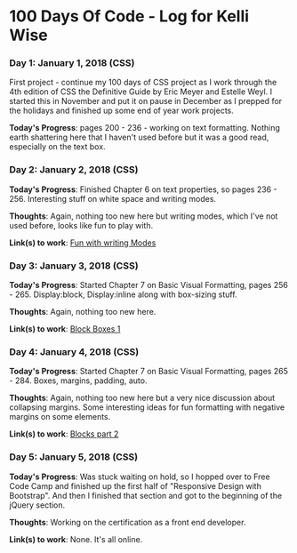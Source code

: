 # 100 Days Of Code - Log for Kelli Wise

### Day 1: January 1, 2018 (CSS)
First project - continue my 100 days of CSS project as I work through the 4th edition of CSS the Definitive Guide by Eric Meyer and Estelle Weyl. I started this in November and put it on pause in December as I prepped for the holidays and finished up some end of year work projects.

**Today's Progress**: pages 200 - 236 - working on text formatting. Nothing earth shattering here that I haven't used before but it was a good read, especially on the text box. 

### Day 2: January 2, 2018 (CSS)

**Today's Progress**: Finished Chapter 6 on text properties, so pages 236 - 256. Interesting stuff on white space and writing modes. 

**Thoughts**: Again, nothing too new here but writing modes, which I've not used before, looks like fun to play with.

**Link(s) to work**: [Fun with writing Modes](https://codepen.io/kwise/pen/KZqLgG)

### Day 3: January 3, 2018 (CSS)

**Today's Progress**: Started Chapter 7 on Basic Visual Formatting, pages 256 - 265. Display:block, Display:inline along with box-sizing stuff.  

**Thoughts**: Again, nothing too new here.

**Link(s) to work**: [Block Boxes 1](https://codepen.io/kwise/pen/rpGwMV)

### Day 4: January 4, 2018 (CSS)

**Today's Progress**: Started Chapter 7 on Basic Visual Formatting, pages 265 - 284. Boxes, margins, padding, auto.  

**Thoughts**: Again, nothing too new here but a very nice discussion about collapsing margins. Some interesting ideas for fun formatting with negative margins on some elements.

**Link(s) to work**: [Blocks part 2](https://codepen.io/kwise/pen/MrEGWj)

### Day 5: January 5, 2018 (CSS)

**Today's Progress**: Was stuck waiting on hold, so I hopped over to Free Code Camp and finished up the first half of "Responsive Design with Bootstrap".  And then I finished that section and got to the beginning of the jQuery section. 

**Thoughts**: Working on the certification as a front end developer.

**Link(s) to work**: None. It's all online.
